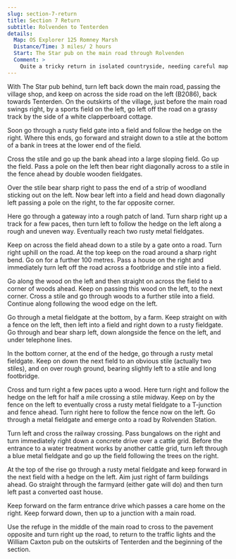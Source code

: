 ```yaml
---
slug: section-7-return
title: Section 7 Return
subtitle: Rolvenden to Tenterden
details:
  Map: OS Explorer 125 Romney Marsh
  Distance/Time: 3 miles/ 2 hours
  Start: The Star pub on the main road through Rolvenden
  Comment: >
    Quite a tricky return in isolated countryside, needing careful map reading and attention to detail; few waymarks. Be prepared to climb over fieldgates.
---
```

With The Star pub behind, turn left back down the main road, passing the village shop, and keep on across the side road on the left (B2086), back towards Tenterden. On the outskirts of the village, just before the main road swings right, by a sports field on the left, go left off the road on a grassy track by the side of a white clapperboard cottage.

Soon go through a rusty field gate into a field and follow the hedge on the right. Where this ends, go forward and straight down to a stile at the bottom of a bank in trees at the lower end of the field.

Cross the stile and go up the bank ahead into a large sloping field. Go up the field. Pass a pole on the left then bear right diagonally across to a stile in the fence ahead by double wooden fieldgates.

Over the stile bear sharp right to pass the end of a strip of woodland sticking out on the left. Now bear left into a field and head down diagonally left passing a pole on the right, to the far opposite corner.

Here go through a gateway into a rough patch of land. Turn sharp right up a track for a few paces, then turn left to follow the hedge on the left along a rough and uneven way. Eventually reach two rusty metal fieldgates.

Keep on across the field ahead down to a stile by a gate onto a road. Turn right uphill on the road. At the top keep on the road around a sharp right bend. Go on for a further 100 metres. Pass a house on the right and immediately turn left off the road across a footbridge and stile into a field.

Go along the wood on the left and then straight on across the field to a corner of woods ahead. Keep on passing this wood on the left, to the next corner. Cross a stile and go through woods to a further stile into a field. Continue along following the wood edge on the left.

Go through a metal fieldgate at the bottom, by a farm. Keep straight on with a fence on the left, then left into a field and right down to a rusty fieldgate. Go through and bear sharp left, down alongside the fence on the left, and under telephone lines.

In the bottom corner, at the end of the hedge, go through a rusty metal fieldgate. Keep on down the next field to an obvious stile (actually two stiles), and on over rough ground, bearing slightly left to a stile and long footbridge.

Cross and turn right a few paces upto a wood. Here turn right and follow the hedge on the left for half a mile crossing a stile midway. Keep on by the fence on the left to eventually cross a rusty metal fieldgate to a T-junction and fence ahead. Turn right here to follow the fence now on the left. Go through a metal fieldgate and emerge onto a road by Rolvenden Station.

Turn left and cross the railway crossing. Pass bungalows on the right and turn immediately right down a concrete drive over a cattle grid. Before the entrance to a water treatment works by another cattle grid, turn left through a blue metal fieldgate and go up the field following the trees on the right.

At the top of the rise go through a rusty metal fieldgate and keep forward in the next field with a hedge on the left. Aim just right of farm buildings ahead. Go straight through the farmyard (either gate will do) and then turn left past a converted oast house.

Keep forward on the farm entrance drive which passes a care home on the right. Keep forward down, then up to a junction with a main road.

Use the refuge in the middle of the main road to cross to the pavement opposite and turn right up the road, to return to the traffic lights and the William Caxton pub on the outskirts of Tenterden and the beginning of the section.

